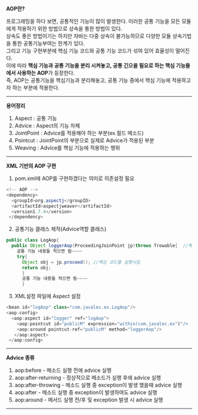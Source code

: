 **AOP란?**         

프로그래밍을 하다 보면, 공통적인 기능이 많이 발생한다. 이러한 공통 기능을 모든 모듈에게 적용하기 위한 방법으로 상속을 통한 방법이 있다.         
상속도 좋은 방법이기는 하지만 자바는 다중 상속이 불가능하므로 다양한 모듈 상속기법을 통한 공통기능부여는 한계가 있다.                   
그리고 기능 구현부분에 핵심 기능 코드와 공통 기능 코드가 섞여 있어 효율성이 떨어진다.              
이에 따라 **핵심 기능과 공통 기능을 분리 시켜놓고, 공통 긴으을 필요로 하는 핵심 기능들에서 사용하는 AOP**가 등장한다.      
즉, AOP는 공통기능을 핵심기능과 분리해놓고, 공통 기능 중에서 핵심 기능에 적용하고자 하는 부분에 적용한다.                  

**********************************
**용어정리**               
1. Aspect : 공통 기능
2. Advice : Aspect의 기능 자체 
3. JointPoint : Advice를 적용해야 하는 부분(ex.필드 메소드)
4. Pointcut : JointPoint의 부분으로 실제로 Advice가 적용된 부분
5. Weaving : Advice를 핵심 기능에 적용하는 행위 
******************************************

**XML 기반의 AOP 구현**         

1. pom.xml에 AOP를 구현하겠다는 의미로 의존설정 필요 
```java
<!-- AOP -->
<dependency>
  <groupId>org.aspectj</groupID>
  <artifactId>aspectjweaver</artifactId>
  <version1.7.4</version>
 </dependency>
```
2. 공통기능 클래스 제작(Advice역할 클래스)
```java
public class LogAop{
  public Object loggerAop(ProceedingJoinPoint jp)throws Trowable{  //핵심 기능들을 jp로 가져옴
    공통 기능 내용들 적으면 됨~~~~
    try{
      Object obj = jp.proceed(); //핵심 코드를 실행시킴 
      return obj;
      }
      공통 기능 내용들 적으면 됨~~~~
      }
```

3. XML설정 파일에 Aspect 설정
```java
<bean id="logAop" class="com.javalec.ex.LogAop"/>
<aop:config>
  <aop:aspect id="logger" ref="logAop">
    <aop:pointcut id="publicM" expression="within(com.javalec.ex")"/>  //expression은 pointcut의 범위 com.javalec.ex안의 모든 클래스의 모든 메서드에 공통기능을 넣겠다. 
    <aop:around pointcut-ref="publicM" method="loggerAop"/> 
   </aop:aspect>
 </aop:config>
```


************************
**Advice 종류**           
1. aop:before - 메소드 실행 전에 advice 실행
2. aop:after-returning - 정상적으로 메소드가 실행 후에 advice 실행
3. aop:after-throwing - 메소드 실행 중 exception이 발생 했을때 advice 실행
4. aop:after - 메소드 실행 중 exception이 발생하여도 advice 실행
5. aop:around - 메서드 실행 전/후 및 exception 발생 시 advice 실행 
***************************
